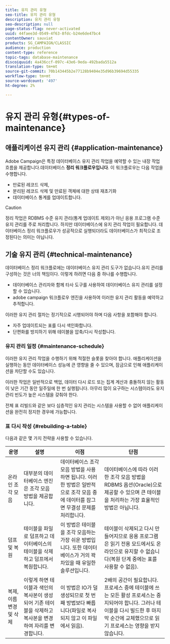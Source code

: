 ```yaml
---
title: 유지 관리 유형
seo-title: 유지 관리 유형
description: 유지 관리 유형
seo-description: null
page-status-flag: never-activated
uuid: 44faee3d-0549-4f63-8fdc-b24e6de47bc4
contentOwner: sauviat
products: SG_CAMPAIGN/CLASSIC
audience: production
content-type: reference
topic-tags: database-maintenance
discoiquuid: 4a436ccf-097c-43e6-9eda-492bada5512a
translation-type: tm+mt
source-git-commit: 70b143445b2e77128b9404e35d96b39694d55335
workflow-type: tm+mt
source-wordcount: '497'
ht-degree: 2%

---
```



# 유지 관리 유형{#types-of-maintenance}

## 애플리케이션 유지 관리 {#application-maintenance}

Adobe Campaign은 특정 데이터베이스 유지 관리 작업을 예약할 수 있는 내장 작업 흐름을 제공합니다.데이터베이스 **정리 워크플로우입니다**. 이 워크플로우는 다음 작업을 수행합니다.

* 만료된 레코드 삭제,
* 분리된 레코드 삭제 및 만료된 객체에 대한 상태 재초기화
* 데이터베이스 통계를 업데이트합니다.

>[!CAUTION]
>
>정리 작업은 RDBMS 수준 유지 관리(통계 업데이트 제외)가 아닌 응용 프로그램 수준 유지 관리를 주로 처리합니다. 하지만 데이터베이스에 유지 관리 작업이 필요합니다. 데이터베이스 정리 워크플로우가 성공적으로 실행되더라도 데이터베이스가 최적으로 조정된다는 의미는 아닙니다.

## 기술 유지 관리 {#technical-maintenance}

데이터베이스 정리 워크플로에는 데이터베이스 유지 관리 도구가 없습니다.유지 관리를 구성하는 것은 너의 책임이다. 이렇게 하려면 다음 중 하나를 수행합니다.

* 데이터베이스 관리자와 함께 타사 도구를 사용하여 데이터베이스 유지 관리를 설정할 수 있습니다.
* adobe campaign 워크플로우 엔진을 사용하여 이러한 유지 관리 활동을 예약하고 추적합니다.

이러한 유지 관리 절차는 정기적으로 시행되어야 하며 다음 사항을 포함해야 합니다.

* 자주 업데이트되는 표를 다시 색인화합니다.
* 단편화를 방지하기 위해 테이블을 압축/다시 작성합니다.

### 유지 관리 일정 {#maintenance-schedule}

이러한 유지 관리 작업을 수행하기 위해 적절한 슬롯을 찾아야 합니다. 애플리케이션을 실행하는 동안 데이터베이스 성능에 큰 영향을 줄 수 있으며, 잠금으로 인해 애플리케이션을 차단할 수도 있습니다.

이러한 작업은 일반적으로 백업, 데이터 다시 로드 또는 집계 계산과 충돌하지 않는 활동이 낮은 기간 동안 일주일에 한 번 실행됩니다. 아무리 많이 요구하는 시스템이라도 유지관리 빈도가 높은 시스템을 갖춰야 한다.

전체 표 리빌드와 같은 보다 심층적인 유지 관리는 시스템을 사용할 수 없어 애플리케이션을 완전히 정지한 경우에 가능합니다.

### 표 다시 작성 {#rebuilding-a-table}

다음과 같은 몇 가지 전략을 사용할 수 있습니다.

<table> 
 <thead> 
  <tr> 
   <th> 운영 </th> 
   <th> 설명 </th> 
   <th> 이점 </th> 
   <th> 단점 </th> 
  </tr> 
 </thead> 
 <tbody> 
  <tr> 
   <td> 온라인 조각 모음<br /> </td> 
   <td> 대부분의 데이터베이스 엔진은 조각 모음 방법을 제공합니다.<br /> </td> 
   <td> 데이터베이스 조각 모음 방법을 사용하면 됩니다. 이러한 방법은 일반적으로 조각 모음 중에 데이터를 잠그면 무결성 문제를 처리합니다.<br /> </td> 
   <td> 데이터베이스에 따라 이러한 조각 모음 방법을 RDBMS 옵션(Oracle)으로 제공할 수 있으며 큰 테이블을 처리하는 가장 효율적인 방법은 아닙니다.<br /> </td> 
  </tr> 
  <tr> 
   <td> 덤프 및 복원<br /> </td> 
   <td> 테이블을 파일로 덤프하고 데이터베이스의 테이블을 삭제하고 덤프에서 복원합니다.<br /> </td> 
   <td> 이 방법은 테이블을 조각 모음하는 가장 쉬운 방법입니다. 또한 데이터베이스가 거의 꽉 차있을 때 유일한 솔루션입니다.<br /> </td> 
   <td> 테이블이 삭제되고 다시 만들어지므로 응용 프로그램은 읽기 전용 모드에서도 온라인으로 유지할 수 없습니다(복원 단계 중에는 표를 사용할 수 없음).<br /> </td> 
  </tr> 
  <tr> 
   <td> 복제, 이름 변경 및 삭제<br /> </td> 
   <td> 이렇게 하면 테이블과 색인의 복사본이 생성되어 기존 테이블을 삭제하고 복사본을 변경하여 자리를 변경합니다.<br /> </td> 
   <td> 이 방법은 IO가 덜 생성되므로 첫 번째 방법보다 빠릅니다(파일로 복사되지 않고 이 파일에서 읽음).<br /> </td> 
   <td> 2배의 공간이 필요합니다.<br /> 프로세스 중에 테이블에 쓰는 모든 활성 프로세스는 중지되어야 합니다. 그러나 테이블을 다시 빌드한 후 마지막 순간에 교체했으므로 읽기 프로세스는 영향을 받지 않습니다. <br /> </td> 
  </tr> 
 </tbody> 
</table>

